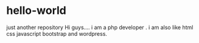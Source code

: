 # hello-world
just another repository
Hi guys....
i am a php developer .
i am also like html css javascript bootstrap  and wordpress.


